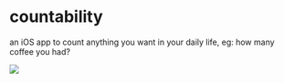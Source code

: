 countability
============

an iOS app to count anything you want in your daily life, eg: how many coffee you had?

![](http://airbob.github.io/countability/img/iphone511.png)
